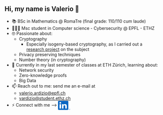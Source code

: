## Hi, my name is Valerio 👋

- 📚 BSc in Mathematics @ RomaTre (final grade: 110/110 cum laude)
- 👨🏽‍💻 Msc student in Computer science - Cybersecurity @ EPFL - ETHZ
- 🤓 Passionate about:
  - Cryptography
    - Especially isogeny-based cryptography, as I carried out a [research project](https://github.com/valerioardizio/research-project-beyond-sidh/blob/master/report.pdf) on the subject
  - Privacy preserving techniques
  - Number theory (in cryptography)
- 🔭 Currently in my last semester of classes at ETH Zürich, learning about:
  - Network security
  - Zero-knowledge proofs
  - Big Data
- 📫 Reach out to me: send me an e-mail at
  - valerio.ardizio@epfl.ch
  - vardizio@student.ethz.ch
- ⚡ Connect with me --> <a href="https://www.linkedin.com/in/valerio-ardizio?utm_source=website" target="blank"><img align="center" src="assets/linkedin_logo.svg" alt="" height="30" width="40" /></a>

<!--
**valerioardizio/valerioardizio** is a ✨ _special_ ✨ repository because its `README.md` (this file) appears on your GitHub profile.

Here are some ideas to get you started:

- 👯 I’m looking to collaborate on ...
- 🤔 I’m looking for help with ...
- 💬 Ask me about ...
-->
